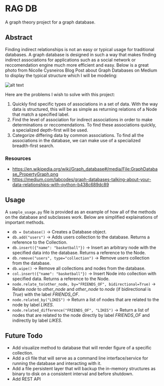 # RAG DB

A graph theory project for a graph database.

## Abstract

Finding indirect relationships is not an easy or typical usage for traditional databases. A graph database is designed in such a way that makes finding indirect associations for applications such as a social network or reccomendation engine much more efficient and easy. Below is a great photo from Nicolle Cysneiros Blog Post about Graph Databases on Medium to display the typical structure which I will be modeling:

![alt text](https://miro.medium.com/max/700/1*3BvGbuFSHeLUihVXAAaNdw.png "Social Network scenario represented as a graph")

Here are the problems I wish to solve with this project:

1. Quickly find specific types of associations in a set of data. With the way data is structured, this will be as simple as returning relations of a Node that match a specified label.
2. Find the level of association for indirect associations in order to make determinations or reccomendations. To find these associations quickly, a specialized depth-first will be used.
3. Categorize differing data by common associations. To find all the associations in the database, we can make use of a specialized breadth-first search.

### Resources

- https://en.wikipedia.org/wiki/Graph_database#/media/File:GraphDatabase_PropertyGraph.png
- https://medium.com/labcodes/graph-databases-talking-about-your-data-relationships-with-python-b438c689dc89

## Usage

A `sample_usage.py` file is provided as an example of how all of the methods on the database and subclasses work. Below are simplified explainations of important methods.

- `db = Database()` -> Creates a Database object.
- `db.add("users")` -> Adds users collection to the database. Returns a reference to the Collection.
- `db.insert({"name": "basketball"})` -> Insert an arbitrary node with the specified data into the database. Returns a reference to the Node.
- `db.remove("users", type="collection")` -> Remove _users_ collection from the database.
- `db.wipe()` -> Remove all collections and nodes from the database.
- `col.insert({"name": "basketball"})` -> Insert Node into collection with specified data. Returns a reference to the Node.
- `node.relate_to(other_node, by="FRIENDS_OF", bidirectional=True)` -> Relate _node_ to _other_node_ and _other_node_ to _node_ (if bidirectional is _True_) with the label _FRIENDS_OF_.
- `node.related_by("LIKES")` -> Return a list of nodes that are related to the node by label _LIKES_.
- `node.related_difference("FRIENDS_OF", "LIKES")` -> Return a list of nodes that are related to the node directly by label _FRIENDS_OF_ and indirectly by label _LIKES_.

## Future Todo

- Add visualize method to database that will render figure of a specific collection.
- Add a cli file that will serve as a command line interface/service for running the database and interacting with it.
- Add a file persistent layer that will backup the in-memory structures as binary to disk on a consistent interval and before shutdown.
- Add REST API
